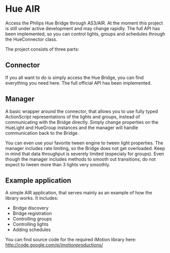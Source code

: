 Hue AIR
=======
Access the Philips Hue Bridge through AS3/AIR.
At the moment this project is still under active development and may change rapidly.
The full API has been implemented, so you can control lights, groups and schedules through the HueConnector class. 

The project consists of three parts:

Connector
---------
If you all want to do is simply access the Hue Bridge, you can find everything you need here. The full official API has been implemented.

Manager
-------
A basic wrapper around the connector, that allows you to use fully typed ActionScript representations of the lights and groups, instead of communicating with the Bridge directly. Simply change properties on the HueLight and HueGroup instances and the manager will handle communication back to the Bridge. 

You can even use your favorite tween engine to tween light properties. The manager includes rate limiting, so the Bridge does not get overloaded. Keep in mind that data throughput is severely limited (especialy for groups). Even though the manager includes methods to smooth out transitions, do not expect to tween more than 3 lights very smoothly.

Example application
-------------------
A simple AIR application, that serves mainly as an example of how the library works. It includes:
* Bridge discovery
* Bridge registration
* Controlling groups
* Controlling lights
* Adding schedules



You can find source code for the required iMotion library here: http://code.google.com/p/imotionproductions/
